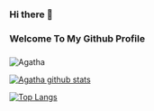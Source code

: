 ### Hi there 👋
### Welcome To My Github Profile
###

![Agatha](https://user-images.githubusercontent.com/88697142/183978766-a1720652-00d5-42c4-99ad-3721288ff036.png)


[![Agatha github stats](https://github-readme-stats.vercel.app/api?username=agathasenpai&show_icons=true&count_private=true&include_all_commits=true&theme=cobalt)](https://github.com/anuraghazra/github-readme-stats)
 
[![Top Langs](https://github-readme-stats.vercel.app/api/top-langs/?username=agathasenpai&layout=compact&theme=cobalt)](https://github.com/anuraghazra/github-readme-stats)



